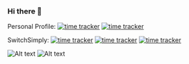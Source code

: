 ### Hi there 👋

Personal Profile: [![time tracker](https://wakatime.com/badge/github/itsharsh/itsharsh.svg)](https://wakatime.com/badge/github/itsharsh/itsharsh) [![time tracker](https://wakatime.com/badge/github/itsharsh/Portfolio.svg)](https://wakatime.com/badge/github/itsharsh/Portfolio)

SwitchSimply: [![time tracker](https://wakatime.com/badge/github/switchsimply/Switch-Simply-React.svg)](https://wakatime.com/badge/github/switchsimply/Switch-Simply-React) [![time tracker](https://wakatime.com/badge/github/switchsimply/Switch-Simply-Node.svg)](https://wakatime.com/badge/github/switchsimply/Switch-Simply-Node) [![time tracker](https://wakatime.com/badge/github/switchsimply/Switch-Simply-Hardware.svg)](https://wakatime.com/badge/github/switchsimply/Switch-Simply-Hardware)

![Alt text](https://wakatime.com/share/@itsharsh/7806fbe3-f549-421e-a4b7-f145cf4a935e.svg)
![Alt text](https://wakatime.com/share/@itsharsh/42789132-8dba-4599-828b-4d6568e5fd01.svg)

<!--
**itsharsh/itsharsh** is a ✨ _special_ ✨ repository because its `README.md` (this file) appears on your GitHub profile.

Here are some ideas to get you started:

- 🔭 I’m currently working on ...
- 🌱 I’m currently learning ...
- 👯 I’m looking to collaborate on ...
- 🤔 I’m looking for help with ...
- 💬 Ask me about ...
- 📫 How to reach me: ...
- 😄 Pronouns: ...
- ⚡ Fun fact: ...
-->


